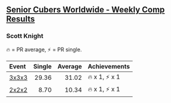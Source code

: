 <style>table {white-space: nowrap;}</style>

## [Senior Cubers Worldwide - Weekly Comp Results](/scw-comp/results/)
### Scott Knight

<span style="white-space: nowrap;">🔥 = PR average</span>, <span style="white-space: nowrap;">⚡ = PR single</span>.

| Event | Single | Average | Achievements|
| :-- | --: | --: | :-- |
| [3x3x3](333.md) | 29.36 | 31.02 | 🔥 x 1, ⚡ x 1 |
| [2x2x2](222.md) | 8.70 | 10.34 | 🔥 x 1, ⚡ x 1 |

<!-- Global site tag (gtag.js) - Google Analytics -->
<script async src="https://www.googletagmanager.com/gtag/js?id=UA-86348435-3"></script>
<script>window.dataLayer = window.dataLayer || []; function gtag() {dataLayer.push(arguments);} gtag('js', new Date()); gtag('config', 'UA-86348435-3');</script>
